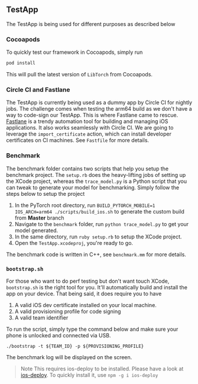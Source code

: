 ## TestApp

The TestApp is being used for different purposes as described below

### Cocoapods

To quickly test our framework in Cocoapods, simply run 

```ruby
pod install
```

This will pull the latest version of `LibTorch` from Cocoapods.

### Circle CI and Fastlane

The TestApp is currently being used as a dummy app by Circle CI for nightly jobs. The challenge comes when testing the arm64 build as we don't have a way to code-sign our TestApp. This is where Fastlane came to rescue. [Fastlane](https://fastlane.tools/) is a trendy automation tool for building and managing iOS applications. It also works seamlessly with Circle CI. We are going to leverage the `import_certificate` action, which can install developer certificates on CI machines. See `Fastfile` for more details.

### Benchmark

The benchmark folder contains two scripts that help you setup the benchmark project. The `setup.rb` does the heavy-lifting jobs of setting up the XCode project, whereas the `trace_model.py` is a Python script that you can tweak to generate your model for benchmarking. Simply follow the steps below to setup the project

1. In the PyTorch root directory, run `BUILD_PYTORCH_MOBILE=1 IOS_ARCH=arm64 ./scripts/build_ios.sh` to generate the custom build from **Master** branch
2. Navigate to the `benchmark` folder, run `python trace_model.py` to get your model generated.
3. In the same directory, run `ruby setup.rb` to setup the XCode project.
4. Open the `TestApp.xcodeproj`, you're ready to go.

The benchmark code is written in C++, see `benchmark.mm` for more details.

### `bootstrap.sh`

For those who want to do perf testing but don't want touch XCode, `bootstrap.sh` is the right tool for you. It'll automatically build and install the app on your device. That being said, it does require you to have 

1. A valid iOS dev certificate installed on your local machine. 
2. A valid provisioning profile for code signing
3. A valid team identifier

To run the script, simply type the command below and make sure your phone is unlocked and connected via USB. 

```shell
./bootstrap -t ${TEAM_ID} -p ${PROVISIONING_PROFILE}
```

The benchmark log will be displayed on the screen.

> Note This requires ios-deploy to be installed. Please have a look at [ios-deploy](https://github.com/ios-control/ios-deploy). To quickly install it, use `npm -g i ios-deploy`



